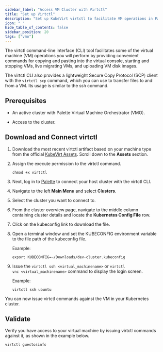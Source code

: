```yaml
---
sidebar_label: "Access VM Cluster with Virtctl"
title: "Set up Virtctl"
description: "Set up KubeVirt virtctl to facilitate VM operations in Palette Virtual Machine Orchestrator"
icon: " "
hide_table_of_contents: false
sidebar_position: 20
tags: ["vmo"]
---
```


The virtctl command-line interface (CLI) tool facilitates some of the virtual machine (VM) operations you will perform
by providing convenient commands for copying and pasting into the virtual console, starting and stopping VMs, live
migrating VMs, and uploading VM disk images.

The virtctl CLI also provides a lightweight Secure Copy Protocol (SCP) client with the `virtctl scp` command, which you
can use to transfer files to and from a VM. Its usage is similar to the ssh command.

## Prerequisites

- An active cluster with Palette Virtual Machine Orchestrator (VMO).

- Access to the cluster.

## Download and Connect virtctl

1. Download the most recent virtctl artifact based on your machine type from the official
   [KubeVirt Assets](https://github.com/kubevirt/kubevirt/releases/tag/v0.60.0-alpha.0). Scroll down to the **Assets**
   section.

2. Assign the execute permission to the virtctl command.

   ```shell
   chmod +x virtctl
   ```

3. Next, log in to [Palette](https://console.spectrocloud.com) to connect your host cluster with the virtctl CLI.

4. Navigate to the left **Main Menu** and select **Clusters**.

5. Select the cluster you want to connect to.

6. From the cluster overview page, navigate to the middle column containing cluster details and locate the **Kubernetes
   Config File** row.

7. Click on the kubeconfig link to download the file.

8. Open a terminal window and set the KUBECONFIG environment variable to the file path of the kubeconfig file.

   Example:

   ```shell
   export KUBECONFIG=~/Downloads/dev-cluster.kubeconfig
   ```

9. Issue the `virtctl ssh <virtual_machinename>` or `virtctl vnc <virtual_machinename>` command to display the login
   screen.

   Example:

   ```shell
   virtctl ssh ubuntu
   ```

You can now issue virtctl commands against the VM in your Kubernetes cluster.

## Validate

Verify you have access to your virtual machine by issuing virtctl commands against it, as shown in the example below.

```bash
virtctl guestosinfo
```
